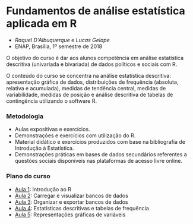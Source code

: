 # Fundamentos de análise estatística aplicada em R

* _Raquel D'Albuquerque_ e _Lucas Gelape_
* ENAP, Brasília, 1º semestre de 2018

O objetivo do curso é dar aos alunos competência em análise estatística descritiva (univariada e bivariada) de dados políticos e sociais com R.

O conteúdo do curso se concentra na análise estatística descritiva: apresentação gráfica de dados, distribuições de frequência (absoluta, relativa e acumulada), medidas de tendência central, medidas de variabilidade, medidas de posição e análise descritiva de tabelas de contingência utilizando o software R.

### Metodologia

- Aulas expositivas e exercícios.  
- Demonstrações e exercícios com utilização do R.
- Material didático e exercícios produzidos com base na bibliografia de Introdução à Estatística.
- Demonstrações práticas em bases de dados secundários referentes a questões sociais disponíveis nas plataformas de acesso livre online.

### Plano do curso

- [Aula 1](https://github.com/lgelape/Curso_2018_ENAP/blob/master/aulas/Ponto1.Rmd): Introdução ao R
- [Aula 2](https://github.com/lgelape/Curso_2018_ENAP/blob/master/aulas/Ponto2.Rmd): Carregar e visualizar bancos de dados
- [Aula 3](https://github.com/lgelape/Curso_2018_ENAP/blob/master/aulas/Ponto3.Rmd): Organizar e exportar bancos de dados
- [Aula 4](https://github.com/lgelape/Curso_2018_ENAP/blob/master/aulas/Ponto4.Rmd): Estatísticas descritivas e tabelas de frequência
- [Aula 5](https://github.com/lgelape/Curso_2018_ENAP/blob/master/aulas/Ponto5.Rmd): Representações gráficas de variáveis
